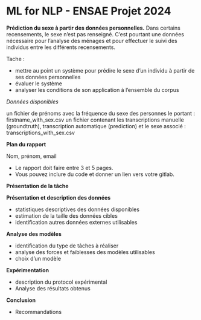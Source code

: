 # ML for NLP - ENSAE Projet 2024
**Prédiction du sexe à partir des données personnelles.**
Dans certains recensements, le sexe n’est pas renseigné. C’est pourtant une données nécessaire pour l’analyse des ménages et pour effectuer le suivi des individus entre les différents recensements.

Tache :

- mettre au point un système pour prédire le sexe d’un individu à partir de ses données personnelles
- évaluer le système
- analyser les conditions de son application à l’ensemble du corpus

*Données disponibles*

un fichier de prénoms avec la fréquence du sexe des personnes le portant : firstname_with_sex.csv
un fichier contenant les transcriptions manuelle (groundtruth), transcription automatique (prediction) et le sexe associé : transcriptions_with_sex.csv

**Plan du rapport**

Nom, prénom, email

- Le rapport doit faire entre 3 et 5 pages.
- Vous pouvez inclure du code et donner un lien vers votre gitlab.

**Présentation de la tâche**

**Présentation et description des données**

- statistiques descriptives des données disponibles
- estimation de la taille des données cibles
- identification autres données externes utilisables
  
**Analyse des modèles**

- identification du type de tâches à réaliser
- analyse des forces et faiblesses des modèles utilisables
- choix d’un modèle
  
**Expérimentation**

- description du protocol expérimental
- Analyse des résultats obtenus
  
**Conclusion**

- Recommandations
